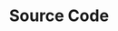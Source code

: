 ---
aliases: [/docs/source-code]
title: "Source Code"
linkTitle: "Source Code"
weight: 50
menu: false
type: docs
icon: fab fa-github
manualLink: "https://github.com/rosenpass/rosenpass"
manualLinkTarget: "_blank"
external: true
shortBlerb: "The Rosenpass GitHub repository"
blerb: "A link to the Rosenpass tool's source code in its GitHub repository. Much of the Rosenpass tool's development is monitored there, and we are responsive to issues, feature requests, and other topics raised directly in the repository."
---